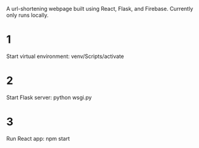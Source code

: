 A url-shortening webpage built using React, Flask, and Firebase. Currently only runs locally.

# 1 
Start virtual environment: venv/Scripts/activate

# 2 
Start Flask server: python wsgi.py

# 3
Run React app: npm start
